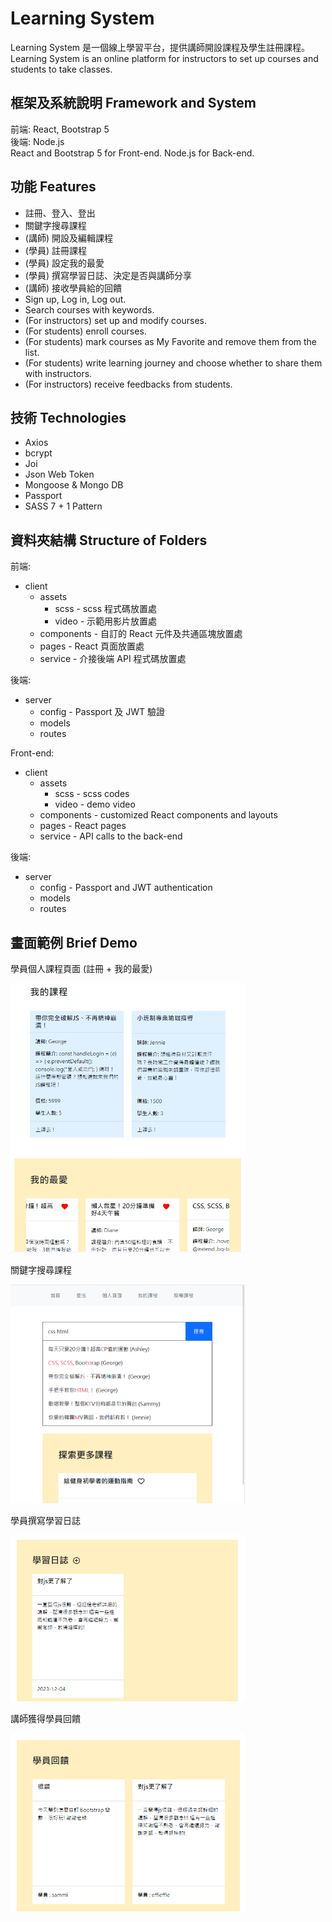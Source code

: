 # Learning System
Learning System 是一個線上學習平台，提供講師開設課程及學生註冊課程。  
Learning System is an online platform for instructors to set up courses and students to take classes.

## 框架及系統說明 Framework and System
前端: React, Bootstrap 5  
後端: Node.js  
React and Bootstrap 5 for Front-end. Node.js for Back-end.

## 功能 Features
* 註冊、登入、登出
* 關鍵字搜尋課程
* (講師) 開設及編輯課程
* (學員) 註冊課程
* (學員) 設定我的最愛
* (學員) 撰寫學習日誌、決定是否與講師分享
* (講師) 接收學員給的回饋
* Sign up, Log in, Log out.
* Search courses with keywords.
* (For instructors) set up and modify courses.
* (For students) enroll courses.
* (For students) mark courses as My Favorite and remove them from the list.
* (For students) write learning journey and choose whether to share them with instructors.
* (For instructors) receive feedbacks from students.

## 技術 Technologies
* Axios
* bcrypt
* Joi
* Json Web Token
* Mongoose & Mongo DB
* Passport
* SASS 7 + 1 Pattern

## 資料夾結構 Structure of Folders
前端:
* client
  * assets
    * scss - scss 程式碼放置處
    * video - 示範用影片放置處
  * components - 自訂的 React 元件及共通區塊放置處
  * pages - React 頁面放置處
  * service - 介接後端 API 程式碼放置處

後端:
* server
  * config - Passport 及 JWT 驗證
  * models
  * routes
 
Front-end:
* client
  * assets
    * scss - scss codes
    * video - demo video
  * components - customized React components and layouts 
  * pages - React pages
  * service - API calls to the back-end

後端:
* server
  * config - Passport and JWT authentication 
  * models
  * routes

## 畫面範例 Brief Demo
<p>學員個人課程頁面 (註冊 + 我的最愛)</p>
<img
  src="readme_images/enrolled_and_favorite.png"
  alt="學員個人課程頁面 (註冊 + 我的最愛)"
  width="375px">

<p>關鍵字搜尋課程</p>
<img
  src="readme_images/關鍵字搜尋功能.png"
  alt="關鍵字搜尋功能"
  width="375px">

<p>學員撰寫學習日誌</p>
<img
  src="readme_images/journal-student.png"
  alt="學員撰寫學習日誌"
  width="375px">

  
<p>講師獲得學員回饋</p>
<img
  src="readme_images/feedback-instructor.png"
  alt="講師獲得學員回饋"
  width="375px">
